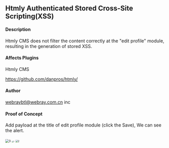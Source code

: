 ## Htmly Authenticated Stored Cross-Site Scripting(XSS)

#### Description

Htmly CMS does not filter the content correctly at the "edit profile" module, resulting in the generation of stored XSS.

#### Affects Plugins

Htmly CMS

https://github.com/danpros/htmly/

#### Author

webraybtl@webray.com.cn inc

#### Proof of Concept

Add payload at the title of edit profile module (click the Save), We can see the alert. 

<img src="https://github.com/liaojia-99/project/blob/main/htmly/images/3.png" alt="3" style="zoom: 67%;" />

<img src="https://github.com/liaojia-99/project/blob/main/htmly/images/1.png" alt="1" style="zoom: 33%;" />

<img src="https://github.com/liaojia-99/project/blob/main/htmly/images/2.png" alt="2" style="zoom:50%;" />



